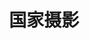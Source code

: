 ---
description: 老牌杂志，文艺范。
layout: post
results:
- primaryGenreName: Social Networking
  version: '0.6.2'
  artworkUrl100: http://a731.phobos.apple.com/us/r30/Purple4/v4/d9/e7/3a/d9e73a7d-654c-a8b8-8b2c-1b0c431d6513/mzl.dcwdondl.png
  trackViewUrl: https://itunes.apple.com/cn/app/guo-jia-she-ying/id730828909?mt=8&uo=4
  artworkUrl60: http://a591.phobos.apple.com/us/r30/Purple6/v4/16/f1/6e/16f16ed6-7944-52db-2662-9f246490f23c/icon.png
  sellerName: National Photography Finance Holdings (Beijing) Cultural Transmission
    Co., Ltd
  supportedDevices:
  - iPodTouchourthGen
  - iPadFourthGen4G
  - iPadThirdGen
  - iPad2Wifi
  - iPhone5c
  - iPad23G
  - iPhone-3GS
  - iPadFourthGen
  - iPadMini
  - iPhone5s
  - iPhone4
  - iPhone5
  - iPadMini4G
  - iPadThirdGen4G
  - iPhone4S
  - iPodTouchFifthGen
  genres:
  - 社交
  - 摄影与录像
  trackName: 国家摄影
  description: '国家摄影客户端是官方特别打造的，集文字、图博、论坛、摄影于一身的全球化社交应用。


    国家摄影的手机客户端实现了:

    轻松更新浏览你的好友分享的最新照片

    即时获取热点新闻,精彩的照片

    随时随地分享照片、文字、地点给好友


    马上开始你的摄影之旅吧！'
  price: 0
  trackId: 730828909
  releaseDate: '2013-11-05T08:19:24Z'
  screenshotUrls:
  - http://a2.mzstatic.com/us/r30/Purple4/v4/65/c8/7e/65c87e8f-de5d-b192-4049-dbff779cf523/screen1136x1136.jpeg
  - http://a5.mzstatic.com/us/r30/Purple6/v4/ca/2f/1d/ca2f1dc0-34e1-dedd-90b2-448687188546/screen1136x1136.jpeg
  - http://a4.mzstatic.com/us/r30/Purple6/v4/30/dd/ff/30ddffd0-35e9-4017-e237-31e88cc6e06f/screen1136x1136.jpeg
  - http://a4.mzstatic.com/us/r30/Purple4/v4/13/48/50/134850a2-95d3-0989-1cd5-e3a4b250580d/screen1136x1136.jpeg
  - http://a4.mzstatic.com/us/r30/Purple/v4/0f/d8/53/0fd8536c-64dd-2f14-1c08-ae7148adf13d/screen1136x1136.jpeg
  artistViewUrl: https://itunes.apple.com/cn/artist/national-photography/id730828912?uo=4
  primaryGenreId: 6005
  kind: software
  fileSizeBytes: '31584834'
  bundleId: com.NationalPhotograpy.UNPCN
  releaseNotes: '1.修复部分用户头像无法显示BUG

    2.对论坛模块进行优化处理'
  trackContentRating: 4+
  artistName: National Photography
  trackCensoredName: 国家摄影
  isGameCenterEnabled: false
  contentAdvisoryRating: 4+
  languageCodesISO2A:
  - EN
  - ZH
  features: &a []
  wrapperType: software
  artworkUrl512: http://a731.phobos.apple.com/us/r30/Purple4/v4/d9/e7/3a/d9e73a7d-654c-a8b8-8b2c-1b0c431d6513/mzl.dcwdondl.png
  formattedPrice: 免费
  artistId: 730828912
  genreIds:
  - '6005'
  - '6008'
  currency: CNY
  ipadScreenshotUrls: *a
category: 社交
tags: tag1
resultCount: 1
title: 国家摄影

---